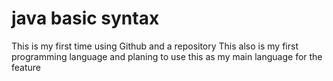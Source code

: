 # java basic syntax  

This is my first time using Github and a repository 
This also is my first programming language and planing to use this as my main language for the feature
